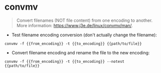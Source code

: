 # convmv

> Convert filenames (NOT file content) from one encoding to another.
> More information: <https://www.j3e.de/linux/convmv/man/>.

- Test filename encoding conversion (don't actually change the filename):

`convmv -f {{from_encoding}} -t {{to_encoding}} {{path/to/file}}`

- Convert filename encoding and rename the file to the new encoding:

`convmv -f {{from_encoding}} -t {{to_encoding}} --notest {{path/to/file}}`
